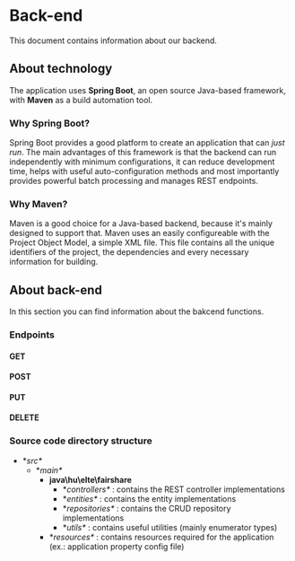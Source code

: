 # Back-end

This document contains information about our backend.

## About technology

The application uses **Spring Boot**, an open source Java-based framework, with **Maven** as a build automation tool.

### Why Spring Boot?

Spring Boot provides a good platform to create an application that can *just run*. The main advantages of this framework is that the backend can run independently with minimum configurations, it can reduce development time, helps with useful auto-configuration methods and most importantly provides powerful batch processing and manages REST endpoints.

### Why Maven?

Maven is a good choice for a Java-based backend, because it's mainly designed to support that. Maven uses an easily configureable with the Project Object Model, a simple XML file. This file contains all the unique identifiers of the project, the dependencies and every necessary information for building.

## About back-end

In this section you can find information about the bakcend functions.

### Endpoints

#### GET


    
#### POST



#### PUT



#### DELETE



### Source code directory structure

+ **src\**
  + **main\**
    + **java\hu\elte\fairshare**
      + **controllers\** : contains the REST controller implementations
      + **entities\** : contains the entity implementations
      + **repositories\** : contains the CRUD repository implementations
      + **utils\** : contains useful utilities (mainly enumerator types)
    + **resources\** : contains resources required for the application (ex.: application property config file)
